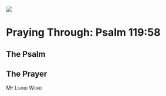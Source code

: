 <img class="intro-right" src="/images/art-paris-psalter.jpg">

<style>
  li {list-style-type: none;}
  p + ul {
    margin-top: -18px;
}
</style>

# Praying Through: Psalm 119:58

## The Psalm

## The Prayer

<div style="font-variant: small-caps;">
My Living Word
</div>
